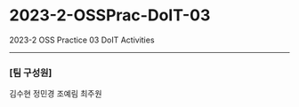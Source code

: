 # 2023-2-OSSPrac-DoIT-03
2023-2 OSS Practice 03 DoIT Activities 

---
### [팀 구성원] <br/>
김수현
정민경
조예림
최주원